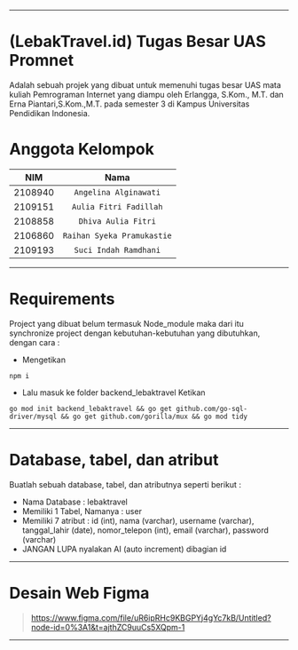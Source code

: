 -----------------------------------------

# (LebakTravel.id) Tugas Besar UAS Promnet
Adalah sebuah projek yang dibuat untuk memenuhi tugas besar UAS mata kuliah Pemrograman Internet yang diampu oleh Erlangga, S.Kom., M.T. dan Erna Piantari,S.Kom.,M.T. pada semester 3 di Kampus Universitas Pendidikan Indonesia.

# Anggota Kelompok

| NIM     | Nama      |    
| :---: | :---: |
| 2108940        | `Angelina Alginawati`         |
| 2109151         | `Aulia Fitri Fadillah`         |
| 2108858         | `Dhiva Aulia Fitri`         |
| 2106860         | `Raihan Syeka Pramukastie`         |
| 2109193         | `Suci Indah Ramdhani`         |
---------------------------------

# Requirements
Project yang dibuat belum termasuk Node_module maka dari itu synchronize project dengan kebutuhan-kebutuhan yang dibutuhkan, dengan cara :
- Mengetikan 
```
npm i
```
- Lalu masuk ke folder backend_lebaktravel Ketikan

```
go mod init backend_lebaktravel && go get github.com/go-sql-driver/mysql && go get github.com/gorilla/mux && go mod tidy
```

-----------------------------------------

# Database, tabel, dan atribut
Buatlah sebuah database, tabel, dan atributnya seperti berikut :
- Nama Database : lebaktravel
- Memiliki 1 Tabel, Namanya : user
- Memiliki 7 atribut : id (int), nama (varchar), username (varchar), tanggal_lahir (date), nomor_telepon (int), email (varchar), password (varchar)
- JANGAN LUPA nyalakan AI (auto increment) dibagian id

-----------------------------------------
# Desain Web Figma
> https://www.figma.com/file/uR6ipRHc9KBGPYj4gYc7kB/Untitled?node-id=0%3A1&t=ajthZC9uuCs5XQpm-1
-----------------------------------------

